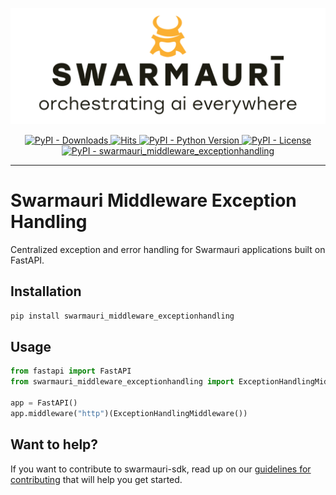 ![Swarmauri Logo](https://github.com/swarmauri/swarmauri-sdk/blob/3d4d1cfa949399d7019ae9d8f296afba773dfb7f/assets/swarmauri.brand.theme.svg)

<p align="center">
    <a href="https://pypi.org/project/swarmauri_middleware_exceptionhandling/">
        <img src="https://img.shields.io/pypi/dm/swarmauri_middleware_exceptionhandling" alt="PyPI - Downloads"/>
    </a>
    <a href="https://hits.sh/github.com/swarmauri/swarmauri-sdk/tree/master/pkgs/standards/swarmauri_middleware_exceptionhandling/">
        <img alt="Hits" src="https://hits.sh/github.com/swarmauri/swarmauri-sdk/tree/master/pkgs/standards/swarmauri_middleware_exceptionhandling.svg"/>
    </a>
    <a href="https://pypi.org/project/swarmauri_middleware_exceptionhandling/">
        <img src="https://img.shields.io/pypi/pyversions/swarmauri_middleware_exceptionhandling" alt="PyPI - Python Version"/>
    </a>
    <a href="https://pypi.org/project/swarmauri_middleware_exceptionhandling/">
        <img src="https://img.shields.io/pypi/l/swarmauri_middleware_exceptionhandling" alt="PyPI - License"/>
    </a>
    <a href="https://pypi.org/project/swarmauri_middleware_exceptionhandling/">
        <img src="https://img.shields.io/pypi/v/swarmauri_middleware_exceptionhandling?label=swarmauri_middleware_exceptionhandling&color=green" alt="PyPI - swarmauri_middleware_exceptionhandling"/>
    </a>
</p>

---

# Swarmauri Middleware Exception Handling

Centralized exception and error handling for Swarmauri applications built on FastAPI.

## Installation

```bash
pip install swarmauri_middleware_exceptionhandling
```

## Usage

```python
from fastapi import FastAPI
from swarmauri_middleware_exceptionhandling import ExceptionHandlingMiddleware

app = FastAPI()
app.middleware("http")(ExceptionHandlingMiddleware())
```

## Want to help?

If you want to contribute to swarmauri-sdk, read up on our [guidelines for contributing](https://github.com/swarmauri/swarmauri-sdk/blob/master/contributing.md) that will help you get started.
